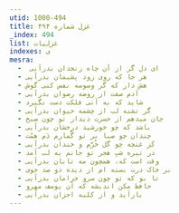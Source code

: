 ```yaml
---
utid: 1000-494
title: غزل شماره ۴۹۴
_index: 494
list: غزلیات
indexes: ی
mesra:
  - ‌ ای دل گر از آن چاه زنخدان بدرآیی
  - هر جا که روی زود پشیمان بدرآیی
  - هش دار که گر وسوسه نفس کنی گوش
  - آدم صفت از روضه رضوان بدرآیی
  - شاید که به آنی فلکت دست نگیرد
  - گر تشنه لب از چشمه حیوان بدرآیی
  - جان میدهم از حسرت دیدار تو چون صبح
  - باشد که چو خورشید درخشان بدرآیی
  - چندان چو صبا بر تو گُمارم دَم همّت
  - کَز غنچه چو گل خُرَّم و خندان بدرآیی
  - در تیره شبِ هجر تو جانم به لب آمد
  - وقت است که، همچون مه تابان بدرآیی
  - بر خاک درت بسته ام از دیده دو صد جوی
  - تا بو که تو چون سرو خرامان بدرآیی
  - حافظ مکن اندیشه که آن یوسف مهرو
  - بازآید و از کلبه احزان بدرآیی
---
```

